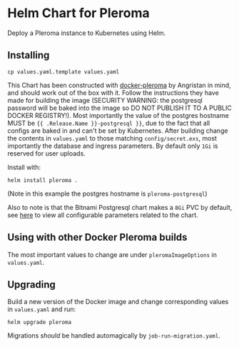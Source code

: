 # Helm Chart for Pleroma

Deploy a Pleroma instance to Kubernetes using Helm.

## Installing

`cp values.yaml.template values.yaml`

This Chart has been constructed with [docker-pleroma](https://github.com/angristan/docker-pleroma) by Angristan in mind,
and should work out of the box with it. Follow the instructions they have made for building the image (SECURITY WARNING: the 
postgresql password will be baked into the image so DO NOT PUBLISH IT TO A PUBLIC DOCKER REGISTRY!).
Most importantly the value of the postgres hostname MUST be `{{ .Release.Name }}-postgresql }}`, due
to the fact that all configs are baked in and can't be set by Kubernetes. After building change the
contents in `values.yaml` to those matching `config/secret.exs`, most importantly the database and ingress parameters.
By default only `1Gi` is reserved for user uploads.

Install with:

`helm install pleroma .`

(Note in this example the postgres hostname is `pleroma-postgresql`)

Also to note is that the Bitnami Postgresql chart makes a `8Gi` PVC by default, see [here](https://github.com/bitnami/charts/tree/master/bitnami/postgresql#parameters) to view all configurable parameters related to the chart.


## Using with other Docker Pleroma builds

The most important values to change are under `pleromaImageOptions` in `values.yaml`.


## Upgrading

Build a new version of the Docker image and change corresponding values in `values.yaml` and
run:

`helm upgrade pleroma`

Migrations *should* be handled automagically by `job-run-migration.yaml`.
